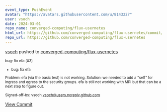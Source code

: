 ```yaml
---
event_type: PushEvent
avatar: "https://avatars.githubusercontent.com/u/814322?"
user: vsoch
date: 2024-03-01
repo_name: converged-computing/flux-usernetes
html_url: https://github.com/converged-computing/flux-usernetes/commit/76b26555708a0ec355ac7a28f2a7f05455ac7d0a
repo_url: https://github.com/converged-computing/flux-usernetes
---
```


<a href='https://github.com/vsoch' target='_blank'>vsoch</a> pushed to <a href='https://github.com/converged-computing/flux-usernetes' target='_blank'>converged-computing/flux-usernetes</a>

<small>bug: fix efa (#3)

* bug: fix efa

Problem: efa (via the basic test) is not working.
Solution: we needed to add a "self" for ingress and
egress to the security groups. efa is still not working
with MPI but that can be a next step to figure out.

Signed-off-by: vsoch <vsoch@users.noreply.github.com></small>

<a href='https://github.com/converged-computing/flux-usernetes/commit/76b26555708a0ec355ac7a28f2a7f05455ac7d0a' target='_blank'>View Commit</a>
